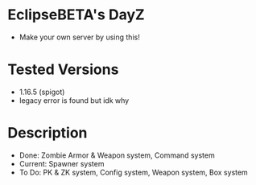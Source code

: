 # EclipseBETA's DayZ
  - Make your own server by using this!
# Tested Versions
  - 1.16.5 (spigot)
  - legacy error is found but idk why 
# Description
  - Done: Zombie Armor & Weapon system, Command system
  - Current: Spawner system
  - To Do: PK & ZK system, Config system, Weapon system, Box system
